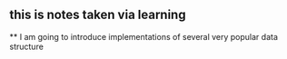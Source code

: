 ## this is notes taken via learning <Data Strcture Design and Analysis by Java>

** I am going to introduce implementations of several very popular data structure